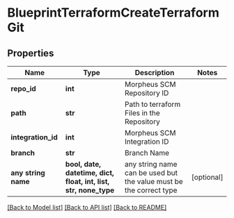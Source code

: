 # BlueprintTerraformCreateTerraformGit


## Properties
Name | Type | Description | Notes
------------ | ------------- | ------------- | -------------
**repo_id** | **int** | Morpheus SCM Repository ID | 
**path** | **str** | Path to terraform Files in the Repository | 
**integration_id** | **int** | Morpheus SCM Integration ID | 
**branch** | **str** | Branch Name | 
**any string name** | **bool, date, datetime, dict, float, int, list, str, none_type** | any string name can be used but the value must be the correct type | [optional]

[[Back to Model list]](../README.md#documentation-for-models) [[Back to API list]](../README.md#documentation-for-api-endpoints) [[Back to README]](../README.md)


